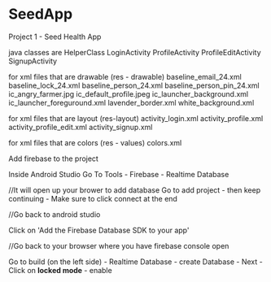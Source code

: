 # SeedApp
Project 1 - Seed Health App

java classes are 
HelperClass
LoginActivity
ProfileActivity
ProfileEditActivity
SignupActivity

for xml files that are drawable (res - drawable)
baseline_email_24.xml
baseline_lock_24.xml
baseline_person_24.xml
baseline_person_pin_24.xml
ic_angry_farmer.jpg
ic_default_profile.jpeg
ic_launcher_background.xml
ic_launcher_foreguround.xml
lavender_border.xml
white_background.xml

for xml files that are layout (res-layout)
activity_login.xml
activity_profile.xml
activity_profile_edit.xml
activity_signup.xml


for xml files that are colors (res - values)
colors.xml



Add firebase to the project

Inside Android Studio
Go To Tools - Firebase - Realtime Database

//It will open up your brower to add database
Go to add project - then keep continuing - Make sure to click connect at the end

//Go back to android studio

Click on 'Add the Firebase Database SDK to your app'


//Go back to your browser where you have firebase console open

Go to build (on the left side) - Realtime Database - create Database - Next - Click on **locked mode** - enable

